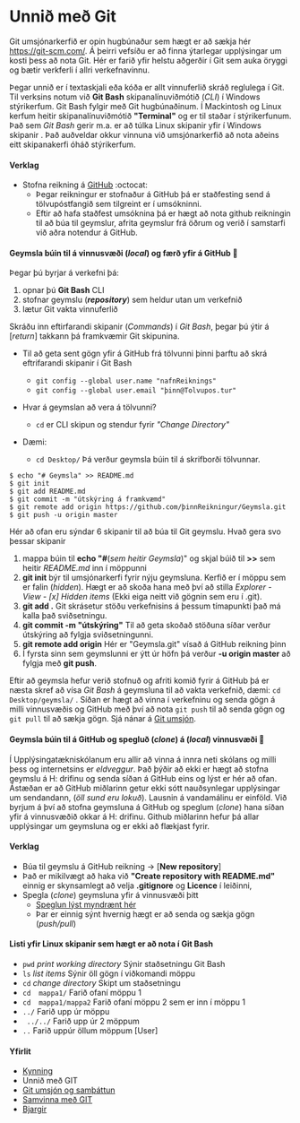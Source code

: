 # Unnið með Git

Git umsjónarkerfið er opin hugbúnaður sem hægt er að sækja hér https://git-scm.com/. Á þeirri vefsíðu er að finna ýtarlegar upplýsingar um kosti þess að nota Git. Hér er farið yfir helstu aðgerðir í Git sem auka öryggi og bætir verkferli í allri verkefnavinnu. 

Þegar unnið er í textaskjali eða kóða er allt vinnuferlið skráð reglulega í Git. Til verksins notum við **Git Bash** skipanalínuviðmótið (_CLI_) í Windows stýrikerfum. Git Bash fylgir með Git hugbúnaðinum. Í Mackintosh og Linux kerfum heitir skipanalínuviðmótið **"Terminal"**  og er til staðar í stýrikerfunum. Það sem *Git Bash* gerir m.a. er að túlka Linux skipanir yfir í Windows skipanir . Það auðveldar okkur vinnuna við umsjónarkerfið að nota aðeins eitt skipanakerfi óháð stýrikerfum.

#### Verklag 
* Stofna reikning á [GitHub](https://github.com/) :octocat:
   	* Þegar reikningur er stofnaður á GitHub þá er staðfesting send á tölvupóstfangið sem tilgreint er í umsókninni. 
   	* Eftir að hafa staðfest umsóknina þá er hægt að nota github reikningin til að búa til geymslur, afrita geymslur frá öðrum og verið í samstarfi við aðra notendur á GitHub. 

#### Geymsla búin til á vinnusvæði (_local_) og færð yfir á GitHub :two_women_holding_hands:
Þegar þú byrjar á verkefni þá:
1. opnar þú **Git Bash** CLI 
2. stofnar geymslu (_**repository**_) sem heldur utan um verkefnið
3. lætur Git vakta vinnuferlið 

Skráðu inn eftirfarandi skipanir (*Commands*) í *Git Bash*, þegar þú ýtir á [*return*] takkann þá framkvæmir Git skipunina. 
* Til að geta sent gögn yfir á GitHub frá tölvunni þinni þarftu að skrá eftrifarandi skipanir í Git Bash
 	* ```git config --global user.name "nafnReiknings" ```
 	* ```git config --global user.email "þinn@Tolvupos.tur" ```

* Hvar á geymslan að vera á tölvunni? 
	* ```cd``` er CLI skipun og stendur fyrir *"Change Directory"*
* Dæmi: 
	* ```cd Desktop/``` Þá verður geymsla búin til á skrifborði tölvunnar. 

```
$ echo "# Geymsla" >> README.md
$ git init
$ git add README.md
$ git commit -m "útskýring á framkvæmd"
$ git remote add origin https://github.com/þinnReikningur/Geymsla.git
$ git push -u origin master
``` 
Hér að ofan eru sýndar 6 skipanir til að búa til Git geymslu.
Hvað gera svo þessar skipanir
1. mappa búin til **echo "#**(_sem heitir Geymsla_)" og skjal búið til **>>** sem heitir _README.md_ inn í möppunni
2. **git init** býr til umsjónarkerfi fyrir nýju geymsluna. Kerfið er í möppu sem er falin (*hidden*). Hægt er að skoða hana með því að stilla *Explorer - View - [x] Hidden items* (Ekki eiga neitt við gögnin sem eru í .git).
3. **git add .**  Git skrásetur stöðu verkefnisins á þessum tímapunkti það má kalla það sviðsetningu.
4. **git commit -m "útskýring"** Til að geta skoðað stöðuna síðar verður útskýring að fylgja sviðsetningunni.
5. **git remote add origin** Hér er "Geymsla.git" vísað á GitHub reikning þinn
6. Í fyrsta sinn sem geymslunni er ýtt úr höfn þá verður **-u origin master** að fylgja með **git push**. 
 
Eftir að geymsla hefur verið stofnuð og afriti komið fyrir á GitHub þá er næsta skref að vísa *Git Bash* á geymsluna til að vakta verkefnið, dæmi:  ```cd Desktop/geymsla/``` . Síðan er hægt að vinna í verkefninu og senda gögn á milli vinnusvæðis og GitHub með því að nota  ```git push``` til að senda gögn og ```git pull```  til að sækja gögn. Sjá nánar á [Git umsjón](Umsjón.md).

#### Geymsla búin til á GitHub og spegluð (*clone*) á (*local*) vinnusvæði :two_men_holding_hands:
Í Upplýsingatækniskólanum eru allir að vinna á innra neti skólans og milli þess og internetsins er *eldveggur*. Það þýðir að ekki er hægt að stofna geymslu á H: drifinu og senda síðan á GitHub eins og lýst er hér að ofan. Ástæðan er að GitHub miðlarinn getur ekki sótt nauðsynlegar upplýsingar um sendandann, (*öll sund eru lokuð*). Lausnin á vandamálinu er einföld. Við byrjum á því að stofna geymsluna á GitHub og speglum (*clone*) hana síðan yfir á vinnusvæðið okkar á H: drifinu. Github miðlarinn hefur þá allar upplýsingar um geymsluna og er ekki að flækjast fyrir.

#### Verklag
* Búa til geymslu á GitHub reikning -> [**New repository**]
* Það er mikilvægt að haka við **"Create repository with README.md"** einnig er skynsamlegt að velja **.gitignore** og **Licence** í leiðinni,
* Spegla (*clone*) geymsluna yfir á vinnusvæði þitt
	* [Speglun lýst myndrænt hér](Lesefni/UppsetningGithubGeymslu.pdf)
	* Þar er einnig sýnt hvernig hægt er að senda og sækja gögn (*push/pull*) 

#### Listi yfir Linux skipanir sem hægt er að nota í Git Bash 
* ```pwd``` *print working directory* Sýnir staðsetningu Git Bash
* ```ls```  *list items* Sýnir öll gögn í viðkomandi möppu
* ```cd```  *change directory* Skipt um staðsetningu
* ```cd  mappa1/``` Farið ofaní möppu 1
* ```cd  mappa1/mappa2``` Farið ofaní möppu 2 sem er inn í möppu 1
* ```../``` Farið upp úr möppu
* ``` ../../``` Farið upp úr 2 möppum
* ```..```  Farið uppúr öllum möppum [User]

#### Yfirlit
* [Kynning](README.md)
* Unnið með GIT
* [Git umsjón og samþáttun](Umsjón.md)
* [Samvinna með GIT](Samvinna.md)
* [Bjargir](Bjargir.md)